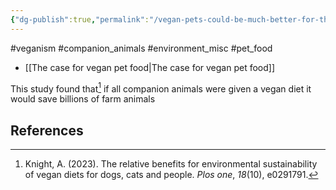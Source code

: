 ```yaml
---
{"dg-publish":true,"permalink":"/vegan-pets-could-be-much-better-for-the-environment/","created":"2025-10-23T17:42:43.670+01:00","updated":"2025-10-23T18:06:08.673+01:00"}
---
```


#veganism #companion_animals #environment_misc #pet_food 

- [[The case for vegan pet food\|The case for vegan pet food]]

This study found that[^1] if all companion animals were given a vegan diet it would save billions of farm animals
## References

[^1]: Knight, A. (2023). The relative benefits for environmental sustainability of vegan diets for dogs, cats and people. _Plos one_, _18_(10), e0291791.